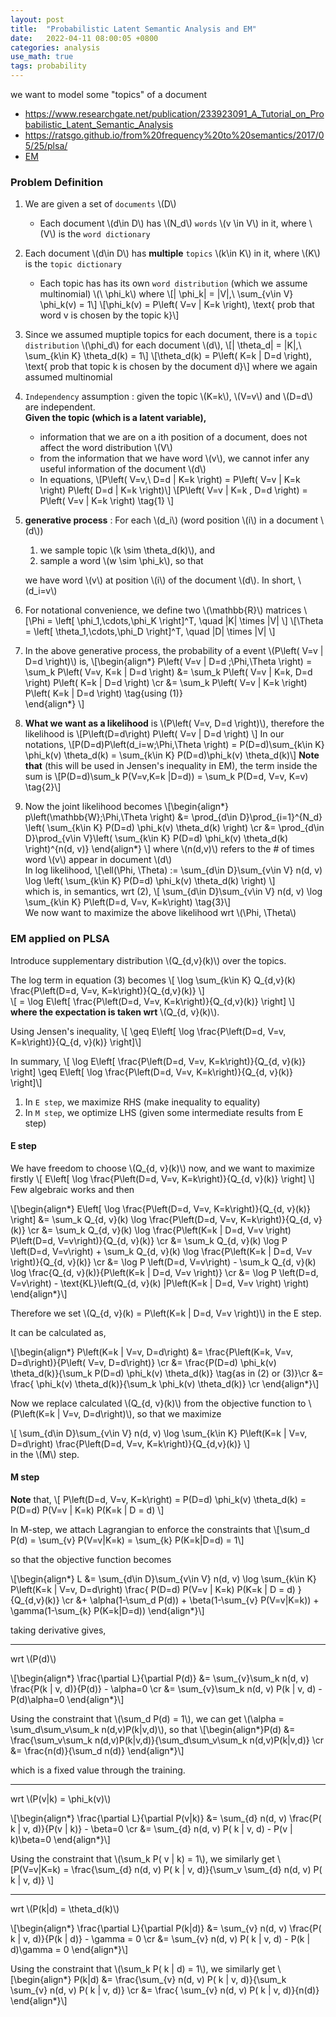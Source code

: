 ```yaml
---
layout: post
title:  "Probabilistic Latent Semantic Analysis and EM"
date:   2022-04-11 08:00:05 +0800
categories: analysis
use_math: true
tags: probability
---
```


we want to model some "topics" of a document

- <a href="https://www.researchgate.net/publication/233923091_A_Tutorial_on_Probabilistic_Latent_Semantic_Analysis" target="_blank">https://www.researchgate.net/publication/233923091_A_Tutorial_on_Probabilistic_Latent_Semantic_Analysis</a>
- <a href="https://ratsgo.github.io/from%20frequency%20to%20semantics/2017/05/25/plsa/" target="_blank">https://ratsgo.github.io/from%20frequency%20to%20semantics/2017/05/25/plsa/</a>
- <a href="https://see.stanford.edu/materials/aimlcs229/cs229-notes8.pdf" target="_blank">EM</a>

### Problem Definition

1. We are given a set of `documents` \\(D\\)
   - Each document \\(d\in D\\) has \\(N\_d\\) `words` \\(v \in V\\) in it, where \\(V\\) is the `word dictionary` 
2. Each document \\(d\in D\\) has __multiple__ `topics` \\(k\in K\\) in it, where \\(K\\) is the `topic dictionary`
   - Each topic has has its own `word distribution` (which we assume multinomial) \\(\\ \phi\_k\\) where
   \\[\| \phi\_k\| = \|V\|,\\ \sum\_{v\in V} \phi\_k(v) = 1\\]
   \\[\phi\_k(v) = P\left( V=v \| K=k \right),  \text{  prob that word v is chosen by the topic k}\\]
3. Since we assumed muptiple topics for each document, there is a `topic distribution` \\(\phi\_d\\) for each document \\(d\\),
   \\[\| \theta\_d\| = \|K\|,\\ \sum\_{k\in K} \theta\_d(k) = 1\\]
   \\[\theta\_d(k) = P\left( K=k \| D=d \right), \text{  prob that topic k is chosen by the document d}\\]
   where we again assumed multinomial 
4. `Independency` assumption : given the topic \\(K=k\\), \\(V=v\\) and \\(D=d\\) are independent.  
   __Given the topic (which is a latent variable),__   
   - information that we are on a ith position of a document, does not affect the word distribution \\(V\\)
   - from the information that we have word \\(v\\), we cannot infer any useful information of the document \\(d\\) 
   - In equations, \\[P\left( V=v,\\ D=d \| K=k \right) = P\left( V=v \| K=k \right) P\left( D=d \| K=k \right)\\]
     \\[P\left( V=v \| K=k , D=d \right) = P\left( V=v \| K=k \right) \tag{1} \\]
5. __generative process__ : For each \\(d\_i\\) (word position \\(i\\) in a document \\(d\\))  
   1. we sample topic \\(k \sim \theta\_d(k)\\), and 
   2. sample a word \\(w \sim  \phi\_k\\), so that   
   
   we have word \\(v\\) at position \\(i\\) of the document \\(d\\). In short, \\(d\_i=v\\)  
6. For notational convenience, we define two \\(\mathbb{R}\\) matrices
   \\[\Phi = \left[ \phi\_1,\cdots,\phi\_K \right]^T, \quad \|K\| \times \|V\| \\]
   \\[\Theta = \left[ \theta\_1,\cdots,\phi\_D \right]^T, \quad \|D\| \times \|V\| \\]
7. In the above generative process, the probability of a event \\(P\left( V=v \| D=d \right)\\) is,
   \\[\begin{align\*} 
       P\left( V=v \| D=d ;\Phi,\Theta \right) = \sum\_k P\left( V=v, K=k \| D=d \right) &= \sum\_k P\left( V=v \| K=k, D=d \right) P\left( K=k \| D=d \right) \cr
                                                                            &= \sum\_k P\left( V=v \| K=k \right) P\left( K=k \| D=d \right) \tag{using (1)}  
     \end{align\*} \\]  
8. __What we want as a likelihood__ is \\(P\left( V=v, D=d \right)\\), therefore the likelihood is
   \\[P\left(D=d\right) P\left( V=v \| D=d \right) \\]
   In our notations, \\[P(D=d)P\left(d\_i=w;\Phi,\Theta \right) = P(D=d)\sum\_{k\in K}  \phi\_k(v) \theta\_d(k)  = \sum\_{k\in K}  P(D=d)\phi\_k(v) \theta\_d(k)\\]
   __Note that__ (this will be used in Jensen's inequality in EM), the term inside the sum is
   \\[P(D=d)\sum\_k P(V=v,K=k \|D=d)) = \sum\_k P(D=d, V=v, K=v) \tag{2}\\]
9.  Now the joint likelihood becomes
   \\[\begin{align\*}
   p\left(\mathbb{W};\Phi,\Theta \right) &= \prod\_{d\in D}\prod\_{i=1}^{N\_d} \left( \sum\_{k\in K} P(D=d) \phi\_k(v) \theta\_d(k) \right) \cr
                                         &= \prod\_{d\in D}\prod\_{v\in V}\left( \sum\_{k\in K} P(D=d) \phi\_k(v) \theta\_d(k) \right)^{n(d, v)}
   \end{align\*} \\] 
   where \\(n(d,v)\\) refers to the # of times word \\(v\\) appear in document \\(d\\)  
   In log likelihood,
   \\[\ell(\Phi, \Theta) := \sum\_{d\in D}\sum\_{v\in V} n(d, v) \log \left( \sum\_{k\in K} P(D=d) \phi\_k(v) \theta\_d(k) \right)  \\]  
   which is, in semantics, wrt (2), 
   \\[ \sum\_{d\in D}\sum\_{v\in V} n(d, v) \log  \sum\_{k\in K} P\left(D=d, V=v, K=k\right)  \tag{3}\\]  
   We now want to maximize the above likelihood wrt \\(\Phi, \Theta\\)



### EM applied on PLSA

Introduce supplementary distribution \\(Q\_{d,v}(k)\\) over the topics.

The log term in equation (3) becomes
\\[ \log  \sum\_{k\in K} Q_{d,v}(k) \frac{P\left(D=d, V=v, K=k\right)}{Q_{d,v}(k)} \\]  
\\[  = \log  E\left[ \frac{P\left(D=d, V=v, K=k\right)}{Q_{d,v}(k)}  \right] \\]  
__where the expectation is taken wrt__ \\(Q_{d, v}(k)\\). 

Using Jensen's inequality,
\\[ \geq E\left[ \log   \frac{P\left(D=d, V=v, K=k\right)}{Q\_{d, v}(k)}  \right]\\]


In summary,
\\[ \log E\left[ \frac{P\left(D=d, V=v, K=k\right)}{Q_{d, v}(k)} \right] \geq E\left[ \log   \frac{P\left(D=d, V=v, K=k\right)}{Q\_{d, v}(k)}  \right]\\]

1. In `E step`, we maximize RHS (make inequality to equality)
2. In `M step`, we optimize LHS (given some intermediate results from E step)

#### E step

We have freedom to choose \\(Q_{d, v}(k)\\) now, and we want to maximize firstly \\[ E\left[ \log   \frac{P\left(D=d, V=v, K=k\right)}{Q\_{d, v}(k)}  \right] \\]  Few algebraic works and then

\\[\begin{align\*}
E\left[ \log   \frac{P\left(D=d, V=v, K=k\right)}{Q\_{d, v}(k)}  \right] &= \sum\_k Q\_{d, v}(k) \log   \frac{P\left(D=d, V=v, K=k\right)}{Q\_{d, v}(k)} \cr
                                                                 &= \sum\_k Q\_{d, v}(k) \log   \frac{P\left(K=k \| D=d, V=v \right) P\left(D=d, V=v\right)}{Q\_{d, v}(k)}  \cr
                                                                 &= \sum\_k Q\_{d, v}(k) \log P \left(D=d, V=v\right) + \sum\_k Q\_{d, v}(k) \log   \frac{P\left(K=k \| D=d, V=v \right)}{Q\_{d, v}(k)}  \cr
                                                                 &= \log P \left(D=d, V=v\right) - \sum\_k Q\_{d, v}(k) \log   \frac{Q\_{d, v}(k)}{P\left(K=k \| D=d, V=v \right)}  \cr
                                                                 &= \log P \left(D=d, V=v\right) - \text{KL}\left(Q\_{d, v}(k) \|P\left(K=k \| D=d, V=v \right) \right)
\end{align\*}\\]


Therefore we set \\(Q\_{d, v}(k) = P\left(K=k \| D=d, V=v \right)\\) in the E step.

It can be calculated as,

\\[\begin{align\*}
P\left(K=k \| V=v, D=d\right) &= \frac{P\left(K=k, V=v, D=d\right)}{P\left( V=v, D=d\right)} \cr 
                              &= \frac{P(D=d) \phi\_k(v) \theta\_d(k)}{\sum\_k P(D=d) \phi\_k(v) \theta\_d(k)} \tag{as in (2) or (3)}\cr
                              &= \frac{ \phi\_k(v) \theta\_d(k)}{\sum\_k  \phi\_k(v) \theta\_d(k)} \cr 
\end{align\*}\\]

Now we replace calculated \\(Q\_{d, v}(k)\\) from the objective function to \\(P\left(K=k \| V=v, D=d\right)\\), so that we maximize

\\[ \sum\_{d\in D}\sum\_{v\in V} n(d, v) \log \sum\_{k\in K}  P\left(K=k \| V=v, D=d\right) \frac{P\left(D=d, V=v, K=k\right)}{Q_{d,v}(k)} \\]  
in the \\(M\\) step.


#### M step
__Note__ that, 
\\[ P\left(D=d, V=v, K=k\right) =  P(D=d) \phi\_k(v) \theta\_d(k)  = P(D=d) P(V=v \| K=k) P(K=k \| D = d) \\]  

In M-step, we attach Lagrangian to enforce the constraints that
\\[\sum\_d P(d) = \sum\_{v} P(V=v\|K=k) = \sum\_{k} P(K=k\|D=d) = 1\\]

so that the objective function becomes

\\[\begin{align\*} L &= \sum\_{d\in D}\sum\_{v\in V} n(d, v) \log \sum\_{k\in K}  P\left(K=k \| V=v, D=d\right) \frac{ P(D=d) P(V=v \| K=k) P(K=k \| D = d) }{Q_{d,v}(k)} \cr
                     &+ \alpha(1-\sum\_d P(d)) + \beta(1-\sum\_{v} P(V=v\|K=k)) + \gamma(1-\sum\_{k} P(K=k\|D=d)) \end{align\*}\\]  

taking derivative gives, 

***************************************

wrt \\(P(d)\\)

\\[\begin{align\*}
\frac{\partial L}{\partial P(d)} &= \sum\_{v}\sum\_k n(d, v) \frac{P(k \| v, d)}{P(d)} - \alpha=0 \cr
                                 &= \sum\_{v}\sum\_k n(d, v) P(k \| v, d) - P(d)\alpha=0
\end{align\*}\\]

Using the constraint that \\(\sum\_d P(d) = 1\\), we can get \\(\alpha = \sum\_d\sum\_v\sum\_k n(d,v)P(k\|v,d)\\), so that
\\[\begin{align\*}P(d) &= \frac{\sum\_v\sum\_k n(d,v)P(k\|v,d)}{\sum\_d\sum\_v\sum\_k n(d,v)P(k\|v,d)} \cr
                       &= \frac{n(d)}{\sum\_d n(d)}
\end{align\*}\\]

which is a fixed value through the training.

***************************************
wrt \\(P(v\|k) = \phi_k(v)\\)

\\[\begin{align\*}
\frac{\partial L}{\partial P(v\|k)} &= \sum\_{d} n(d, v) \frac{P( k \| v, d)}{P(v \| k)} - \beta=0 \cr
                                    &= \sum\_{d} n(d, v) P( k \| v, d) - P(v \| k)\beta=0
\end{align\*}\\]

Using the constraint that \\(\sum\_k P( v \| k) = 1\\), we similarly get 
\\[P(V=v\|K=k) =  \frac{\sum\_{d} n(d, v) P( k \| v, d)}{\sum\_v \sum\_{d} n(d, v) P( k \| v, d)} \\]

***************************************
wrt \\(P(k\|d) = \theta\_d(k)\\)

\\[\begin{align\*}
\frac{\partial L}{\partial P(k\|d)} &= \sum\_{v} n(d, v) \frac{P( k \| v, d)}{P(k \| d)} - \gamma = 0 \cr
                                    &= \sum\_{v} n(d, v) P( k \| v, d) - P(k \| d)\gamma = 0
\end{align\*}\\]

Using the constraint that \\(\sum\_k P( k \| d) = 1\\), we similarly get 
\\[\begin{align\*}
P(k\|d) &= \frac{\sum\_{v} n(d, v) P( k \| v, d)}{\sum\_k \sum\_{v} n(d, v) P( k \| v, d)} \cr
        &= \frac{ \sum\_{v} n(d, v) P( k \| v, d)}{n(d)}
\end{align\*}\\]
